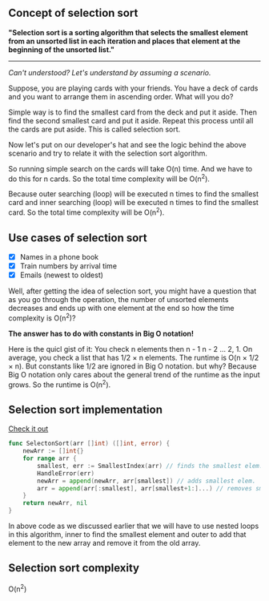 ## Concept of selection sort

<b>"Selection sort is a sorting algorithm that selects the smallest element from an unsorted list in each iteration and places that element at the beginning of the unsorted list."</b>

<hr/>
<i>Can't understood? Let's understand by assuming a scenario.</i>

Suppose, you are playing cards with your friends. You have a deck of cards and you want to arrange them in ascending order. What will you do?

Simple way is to find the smallest card from the deck and put it aside. Then find the second smallest card and put it aside. Repeat this process until all the cards are put aside. This is called selection sort.

Now let's put on our developer's hat and see the logic behind the above scenario and try to relate it with the selection sort algorithm.

So running simple search on the cards will take O(n) time. And we have to do this for n cards. So the total time complexity will be O(n<sup>2</sup>).

Because outer searching (loop) will be executed n times to find the smallest card and inner searching (loop) will be executed n times to find the smallest card. So the total time complexity will be O(n<sup>2</sup>).

## Use cases of selection sort

- [x] Names in a phone book
- [x] Train numbers by arrival time
- [x] Emails (newest to oldest)

Well, after getting the idea of selection sort, you might have a question that as you go through the operation, the number of unsorted elements decreases and ends up with one element at the end so how the time complexity is O(n<sup>2</sup>)?

<b>The answer has to do with constants in Big O notation!</b>

Here is the quicl gist of it:
You check n elements then n - 1  n - 2 … 2, 1. On average, you check a list that has 1/2 × n elements. The runtime is O(n × 1/2 × n). But constants like 1/2 are ignored in Big O notation. but why? Because Big O notation only cares about the general trend of the runtime as the input grows. So the runtime is O(n<sup>2</sup>).

## Selection sort implementation

[Check it out](main.go)
```go
func SelectonSort(arr []int) ([]int, error) {
	newArr := []int{}
	for range arr {
		smallest, err := SmallestIndex(arr) // finds the smallest elem. from remaining elems.
		HandleError(err)
		newArr = append(newArr, arr[smallest]) // adds smallest elem.
		arr = append(arr[:smallest], arr[smallest+1:]...) // removes smallest elem.
	}
	return newArr, nil
}
```

In above code as we discussed earlier that we will have to use nested loops in this algorithm, inner to find the smallest element and outer to add that element to the new array and remove it from the old array.



## Selection sort complexity
O(n<sup>2</sup>)

